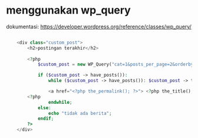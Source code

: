 # menggunakan wp_query

dokumentasi:
https://developer.wordpress.org/reference/classes/wp_query/

 ```php
 
     <div class="custom_post">
         <h2>postingan terakhir</h2>
         
         <?php
             $custom_post = new WP_Query("cat=1&posts_per_page=2&orderby=desc");
 
             if ($custom_post -> have_posts()):
                 while ($custom_post -> have_posts()): $custom_post -> the_post(); ?>
 
                 <a href="<?php the_permalink(); ?>"> <?php the_title(); ?></a>
         <?php
                 endwhile;
             else:
                 echo "tidak ada berita";
             endif;
         ?>
     </div>
     
 ```

